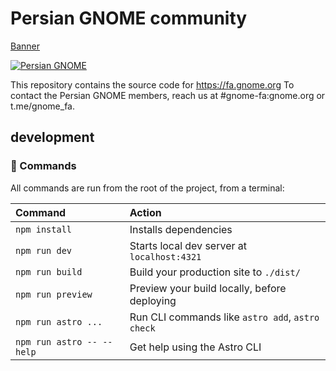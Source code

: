 # Persian GNOME community

[Banner](/assets/banner.png)

[persian-gnome-badge]: https://gnome-fa.github.io/assets/badges/persian-gnome.svg
[persian-gnome-url]: https://gnome_fa.t.me/

[![Persian GNOME][persian-gnome-badge]][persian-gnome-url]

This repository contains the source code for https://fa.gnome.org
To contact the Persian GNOME members, reach us at #gnome-fa:gnome.org or t.me/gnome_fa.


## development
### 🧞 Commands

All commands are run from the root of the project, from a terminal:

| Command                   | Action                                           |
| :------------------------ | :----------------------------------------------- |
| `npm install`             | Installs dependencies                            |
| `npm run dev`             | Starts local dev server at `localhost:4321`      |
| `npm run build`           | Build your production site to `./dist/`          |
| `npm run preview`         | Preview your build locally, before deploying     |
| `npm run astro ...`       | Run CLI commands like `astro add`, `astro check` |
| `npm run astro -- --help` | Get help using the Astro CLI                     |
